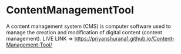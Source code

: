 # ContentManagementTool
A content management system (CMS) is computer software used to manage the creation and modification of digital content (content management).
LIVE LINK =>  https://priyanshurana1.github.io/Content-Management-Tool/

